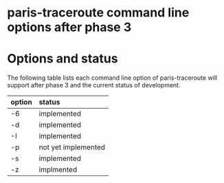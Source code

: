 # paris-traceroute command line options after phase 3 #


# Options and status #

The following table lists each command line option of paris-traceroute will support after phase 3 and the current status of development.


| **option** | **status** |
|:-----------|:-----------|
| -6 | implemented |
| -d | implemented |
| -I | implemented |
| -p | not yet implemented |
| -s | implemented |
| -z | implmented |
